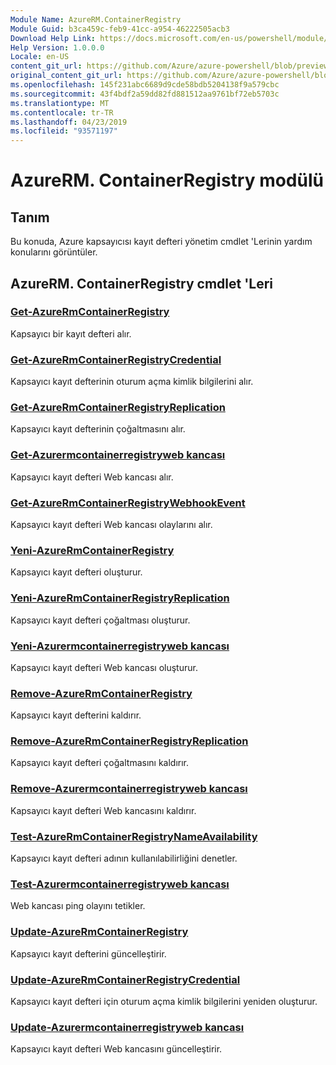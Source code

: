 ```yaml
---
Module Name: AzureRM.ContainerRegistry
Module Guid: b3ca459c-feb9-41cc-a954-46222505acb3
Download Help Link: https://docs.microsoft.com/en-us/powershell/module/azurerm.containerregistry
Help Version: 1.0.0.0
Locale: en-US
content_git_url: https://github.com/Azure/azure-powershell/blob/preview/src/ResourceManager/ContainerRegistry/Commands.ContainerRegistry/help/AzureRM.ContainerRegistry.md
original_content_git_url: https://github.com/Azure/azure-powershell/blob/preview/src/ResourceManager/ContainerRegistry/Commands.ContainerRegistry/help/AzureRM.ContainerRegistry.md
ms.openlocfilehash: 145f231abc6689d9cde58bdb5204138f9a579cbc
ms.sourcegitcommit: 43f4bdf2a59dd82fd881512aa9761bf72eb5703c
ms.translationtype: MT
ms.contentlocale: tr-TR
ms.lasthandoff: 04/23/2019
ms.locfileid: "93571197"
---
```

# AzureRM. ContainerRegistry modülü
## Tanım
Bu konuda, Azure kapsayıcısı kayıt defteri yönetim cmdlet 'Lerinin yardım konularını görüntüler.

## AzureRM. ContainerRegistry cmdlet 'Leri
### [Get-AzureRmContainerRegistry](Get-AzureRmContainerRegistry.md)
Kapsayıcı bir kayıt defteri alır.

### [Get-AzureRmContainerRegistryCredential](Get-AzureRmContainerRegistryCredential.md)
Kapsayıcı kayıt defterinin oturum açma kimlik bilgilerini alır.

### [Get-AzureRmContainerRegistryReplication](Get-AzureRmContainerRegistryReplication.md)
Kapsayıcı kayıt defterinin çoğaltmasını alır.

### [Get-Azurermcontainerregistryweb kancası](Get-AzureRmContainerRegistryWebhook.md)
Kapsayıcı kayıt defteri Web kancası alır.

### [Get-AzureRmContainerRegistryWebhookEvent](Get-AzureRmContainerRegistryWebhookEvent.md)
Kapsayıcı kayıt defteri Web kancası olaylarını alır.

### [Yeni-AzureRmContainerRegistry](New-AzureRmContainerRegistry.md)
Kapsayıcı kayıt defteri oluşturur.

### [Yeni-AzureRmContainerRegistryReplication](New-AzureRmContainerRegistryReplication.md)
Kapsayıcı kayıt defteri çoğaltması oluşturur.

### [Yeni-Azurermcontainerregistryweb kancası](New-AzureRmContainerRegistryWebhook.md)
Kapsayıcı kayıt defteri Web kancası oluşturur.

### [Remove-AzureRmContainerRegistry](Remove-AzureRmContainerRegistry.md)
Kapsayıcı kayıt defterini kaldırır.

### [Remove-AzureRmContainerRegistryReplication](Remove-AzureRmContainerRegistryReplication.md)
Kapsayıcı kayıt defteri çoğaltmasını kaldırır.

### [Remove-Azurermcontainerregistryweb kancası](Remove-AzureRmContainerRegistryWebhook.md)
Kapsayıcı kayıt defteri Web kancasını kaldırır.

### [Test-AzureRmContainerRegistryNameAvailability](Test-AzureRmContainerRegistryNameAvailability.md)
Kapsayıcı kayıt defteri adının kullanılabilirliğini denetler.

### [Test-Azurermcontainerregistryweb kancası](Test-AzureRmContainerRegistryWebhook.md)
Web kancası ping olayını tetikler.

### [Update-AzureRmContainerRegistry](Update-AzureRmContainerRegistry.md)
Kapsayıcı kayıt defterini güncelleştirir.

### [Update-AzureRmContainerRegistryCredential](Update-AzureRmContainerRegistryCredential.md)
Kapsayıcı kayıt defteri için oturum açma kimlik bilgilerini yeniden oluşturur.

### [Update-Azurermcontainerregistryweb kancası](Update-AzureRmContainerRegistryWebhook.md)
Kapsayıcı kayıt defteri Web kancasını güncelleştirir.

